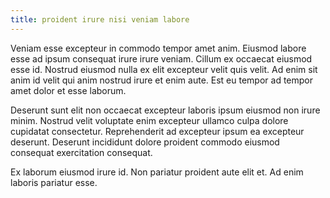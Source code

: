 ```yaml
---
title: proident irure nisi veniam labore
---
```


Veniam esse excepteur in commodo tempor amet anim. Eiusmod labore esse ad ipsum consequat irure irure veniam. Cillum ex occaecat eiusmod esse id. Nostrud eiusmod nulla ex elit excepteur velit quis velit. Ad enim sit anim id velit qui anim nostrud irure et enim aute. Est eu tempor ad tempor amet dolor et esse laborum.

Deserunt sunt elit non occaecat excepteur laboris ipsum eiusmod non irure minim. Nostrud velit voluptate enim excepteur ullamco culpa dolore cupidatat consectetur. Reprehenderit ad excepteur ipsum ea excepteur deserunt. Deserunt incididunt dolore proident commodo eiusmod consequat exercitation consequat.

Ex laborum eiusmod irure id. Non pariatur proident aute elit et. Ad enim laboris pariatur esse.